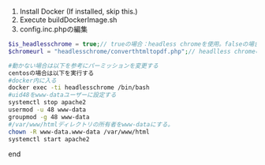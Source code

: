 1. Install Docker (If installed, skip this.)
1. Execute buildDockerImage.sh
1. config.inc.phpの編集
```php
$is_headlesschrome = true;// trueの場合：headless chromeを使用。falseの場合：TCPDFを使用。
$chromeurl = "headlesschrome/converthtmltopdf.php";// headlless chromeの場所 同じdockerネットワークに属している場合は左記のurlになる
```
```bash
#動かない場合は以下を参考にパーミッションを変更する
centosの場合は以下を実行する
#docker内に入る
docker exec -ti headlesschrome /bin/bash
#uid48をwww-dataユーザーに設定する
systemctl stop apache2
usermod -u 48 www-data
groupmod -g 48 www-data
#/var/www/htmlディレクトリの所有者をwww-dataにする。
chown -R www-data.www-data /var/www/html
systemctl start apache2
```
end